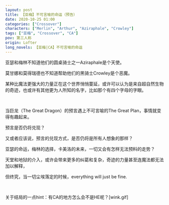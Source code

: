 ```yaml
---
layout: post
title: 【亚梅】不可言喻的命运（预告）
date: 2020-10-25 01:00
categories: ["Crossover"]
characters: ["Merlin", "Arthur", "Aziraphale", "Crowley"]
tags: ["亚梅", "Crossover", "CA"]
pov: 第三人称
origin: Lofter
long_novels: 【亚梅|CA】不可言喻的命运
---
```


亚瑟和梅林不知道他们的圆桌骑士之一Aziraphale是个天使。

莫甘娜和莫得瑞德也不知道帮助他们的黑骑士Crowley是个恶魔。

某种比魔法更强大的力量正在这个世界悄悄蔓延，或许可以认为是来自超自然生物的奇迹，也或许有其他更为人所知的名字，比如那个有四个字母的字眼。

<br>

当巨龙（The Great Dragon）的预言遇上不可言喻的The Great Plan，事情就变得有趣起来。

预言是否仍将兑现？

又或者应该说，预言的兑现方式，是否仍将是所有人想象的那样？

亚瑟的命运，梅林的选择，卡美洛的未来，一切又会有怎样无法预料的走势？

天堂和地狱的介入，或许会带来更多的纠葛和复杂，奇迹的力量甚至连魔法都无法加以解释，

但终究，当一切尘埃落定的时候，everything will just be fine.

<br>

关于结局的一点hint：有CA的地方怎么会不是HE呢？[wink.gif]